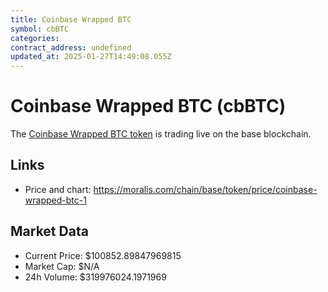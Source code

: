 ```yaml
---
title: Coinbase Wrapped BTC
symbol: cbBTC
categories: 
contract_address: undefined
updated_at: 2025-01-27T14:49:08.055Z
---
```


# Coinbase Wrapped BTC (cbBTC)
The [Coinbase Wrapped BTC token](https://moralis.com/chain/base/token/price/coinbase-wrapped-btc-1) is trading live on the base blockchain.

## Links
- Price and chart: https://moralis.com/chain/base/token/price/coinbase-wrapped-btc-1

## Market Data
- Current Price: $100852.89847969815
- Market Cap: $N/A
- 24h Volume: $319976024.1971969
